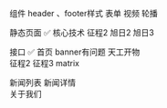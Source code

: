 组件
header 、footer样式
表单
视频
轮播


静态页面    ✅
核心技术
征程2
旭日2
旭日3





接口      ✅
首页          banner有问题
天工开物    
征程2
征程3
matrix

新闻列表
新闻详情  
关于我们
